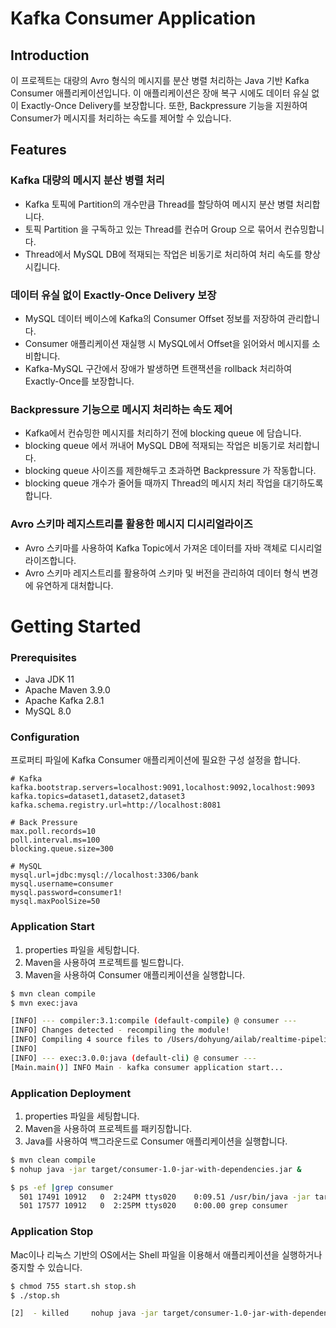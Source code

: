 
# Kafka Consumer Application

## Introduction
이 프로젝트는 대량의 Avro 형식의 메시지를 분산 병렬 처리하는 Java 기반 Kafka Consumer 애플리케이션입니다.
이 애플리케이션은 장애 복구 시에도 데이터 유실 없이 Exactly-Once Delivery를 보장합니다.
또한, Backpressure 기능을 지원하여 Consumer가 메시지를 처리하는 속도를 제어할 수 있습니다.


## Features
### Kafka 대량의 메시지 분산 병렬 처리
- Kafka 토픽에 Partition의 개수만큼 Thread를 할당하여 메시지 분산 병렬 처리합니다.
- 토픽 Partition 을 구독하고 있는 Thread를 컨슈머 Group 으로 묶어서 컨슈밍합니다. 
- Thread에서 MySQL DB에 적재되는 작업은 비동기로 처리하여 처리 속도를 향상시킵니다. 

### 데이터 유실 없이 Exactly-Once Delivery 보장
- MySQL 데이터 베이스에 Kafka의 Consumer Offset 정보를 저장하여 관리합니다.
- Consumer 애플리케이션 재실행 시 MySQL에서 Offset을 읽어와서 메시지를 소비합니다.
- Kafka-MySQL 구간에서 장애가 발생하면 트랜잭션을 rollback 처리하여 Exactly-Once를 보장합니다. 

### Backpressure 기능으로 메시지 처리하는 속도 제어
- Kafka에서 컨슈밍한 메시지를 처리하기 전에 blocking queue 에 담습니다.
- blocking queue 에서 꺼내어 MySQL DB에 적재되는 작업은 비동기로 처리합니다.
- blocking queue 사이즈를 제한해두고 초과하면 Backpressure 가 작동합니다.
- blocking queue 개수가 줄어들 때까지 Thread의 메시지 처리 작업을 대기하도록 합니다. 

### Avro 스키마 레지스트리를 활용한 메시지 디시리얼라이즈
- Avro 스키마를 사용하여 Kafka Topic에서 가져온 데이터를 자바 객체로 디시리얼라이즈합니다.
- Avro 스키마 레지스트리를 활용하여 스키마 및 버전을 관리하여 데이터 형식 변경에 유연하게 대처합니다. 
 

# Getting Started
### Prerequisites 
- Java JDK 11
- Apache Maven 3.9.0
- Apache Kafka 2.8.1
- MySQL 8.0

### Configuration
프로퍼티 파일에 Kafka Consumer 애플리케이션에 필요한 구성 설정을 합니다. 
```properties
# Kafka
kafka.bootstrap.servers=localhost:9091,localhost:9092,localhost:9093
kafka.topics=dataset1,dataset2,dataset3
kafka.schema.registry.url=http://localhost:8081

# Back Pressure
max.poll.records=10
poll.interval.ms=100
blocking.queue.size=300

# MySQL
mysql.url=jdbc:mysql://localhost:3306/bank
mysql.username=consumer
mysql.password=consumer1!
mysql.maxPoolSize=50
```

### Application Start
1. properties 파일을 세팅합니다.
2. Maven을 사용하여 프로젝트를 빌드합니다.
3. Maven을 사용하여 Consumer 애플리케이션을 실행합니다. 
```bash
$ mvn clean compile
$ mvn exec:java

[INFO] --- compiler:3.1:compile (default-compile) @ consumer ---
[INFO] Changes detected - recompiling the module!
[INFO] Compiling 4 source files to /Users/dohyung/ailab/realtime-pipeline/03-consumer/target/classes
[INFO] 
[INFO] --- exec:3.0.0:java (default-cli) @ consumer ---
[Main.main()] INFO Main - kafka consumer application start...

```

### Application Deployment
1. properties 파일을 세팅합니다.
2. Maven을 사용하여 프로젝트를 패키징합니다.
3. Java를 사용하여 백그라운드로 Consumer 애플리케이션을 실행합니다. 
```bash
$ mvn clean compile
$ nohup java -jar target/consumer-1.0-jar-with-dependencies.jar &

$ ps -ef |grep consumer 
  501 17491 10912   0  2:24PM ttys020    0:09.51 /usr/bin/java -jar target/consumer-1.0-jar-with-dependencies.jar
  501 17577 10912   0  2:25PM ttys020    0:00.00 grep consumer

```

### Application Stop
Mac이나 리눅스 기반의 OS에서는 Shell 파일을 이용해서 애플리케이션을 실행하거나 중지할 수 있습니다.
```bash
$ chmod 755 start.sh stop.sh
$ ./stop.sh

[2]  - killed     nohup java -jar target/consumer-1.0-jar-with-dependencies.jar
```

